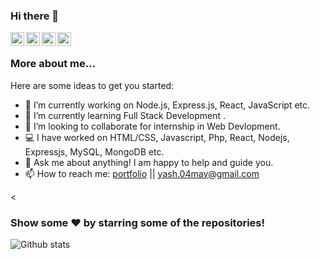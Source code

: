 ### Hi there 👋

<a href="https://www.linkedin.com/in/yash-agarwal-5062a3197">
  <img align="left" alt="Yash's Linkdein" width="22px" src="https://cdn.jsdelivr.net/npm/simple-icons@v3/icons/linkedin.svg" />
</a>
<a href="https://github.com/mryash04">
  <img align="left" alt="Yash's Github" width="22px" src="https://cdn.jsdelivr.net/npm/simple-icons@v3/icons/github.svg" />
</a>
<a href="https://www.instagram.com/_mr._yassh/">
  <img align="left" alt="Yash's Instagram" width="22px" src="https://cdn.jsdelivr.net/npm/simple-icons@v3/icons/instagram.svg" />
</a>
<a href="https://www.facebook.com/yashagarwal0405">
  <img align="left" alt="Yash's Facebook" width="22px" src="https://cdn.jsdelivr.net/npm/simple-icons@v3/icons/facebook.svg" />
</a>

<br />


### More about me...

Here are some ideas to get you started:

- 🔭 I’m currently working on Node.js, Express.js, React, JavaScript etc.
- 🌱 I’m currently learning Full Stack Development .
- 👯 I’m looking to collaborate for internship in Web Devlopment.
- 💻 I have worked on HTML/CSS, Javascript, Php, React, Nodejs, Expressjs, MySQL, MongoDB etc.
- 💬 Ask me about anything! I am happy to help and guide you.
- 📫 How to reach me: <a href="#" alt="portfolio link">portfolio</a> || yash.04may@gmail.com

<
### Show some ❤️ by starring some of the repositories!

![Github stats](https://github-readme-stats.vercel.app/api?username=mryash04&theme=highcontrast&show_icons=true&count_private=true)
